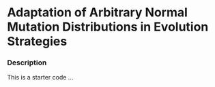 # Adaptation of Arbitrary Normal Mutation Distributions in Evolution Strategies

### Description
This is a starter code ...